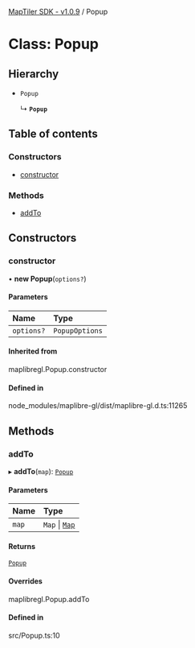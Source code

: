[MapTiler SDK - v1.0.9](../README.md) / Popup

# Class: Popup

## Hierarchy

- `Popup`

  ↳ **`Popup`**

## Table of contents

### Constructors

- [constructor](Popup.md#constructor)

### Methods

- [addTo](Popup.md#addto)

## Constructors

### constructor

• **new Popup**(`options?`)

#### Parameters

| Name | Type |
| :------ | :------ |
| `options?` | `PopupOptions` |

#### Inherited from

maplibregl.Popup.constructor

#### Defined in

node_modules/maplibre-gl/dist/maplibre-gl.d.ts:11265

## Methods

### addTo

▸ **addTo**(`map`): [`Popup`](Popup.md)

#### Parameters

| Name | Type |
| :------ | :------ |
| `map` | `Map` \| [`Map`](Map.md) |

#### Returns

[`Popup`](Popup.md)

#### Overrides

maplibregl.Popup.addTo

#### Defined in

src/Popup.ts:10
